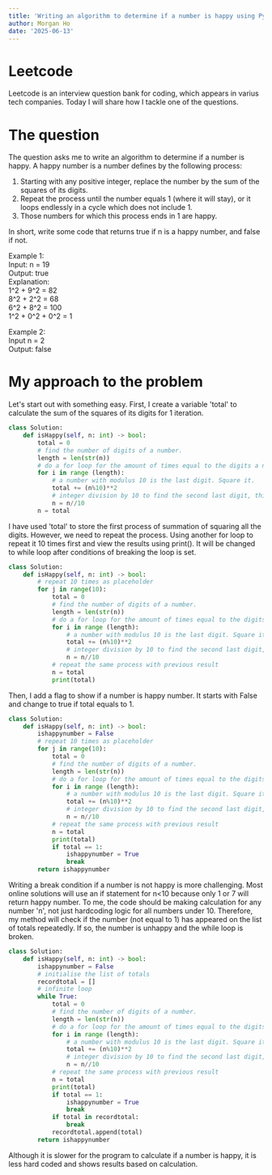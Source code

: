 ```yaml
---
title: 'Writing an algorithm to determine if a number is happy using Python'
author: Morgan Ho
date: '2025-06-13'
---
```


# Leetcode
Leetcode is an interview question bank for coding, which appears in varius tech companies. Today I will share how I tackle one of the questions. 

# The question
The question asks me to write an algorithm to determine if a number is happy. A happy number is a number defines by the following process:

1. Starting with any positive integer, replace the number by the sum of the squares of its digits.
2. Repeat the process until the number equals 1 (where it will stay), or it loops endlessly in a cycle which does not include 1.
3. Those numbers for which this process ends in 1 are happy.

In short, write some code that returns true if n is a happy number, and false if not.

Example 1:\
    Input: n = 19\
    Output: true\
    Explanation:\
    1^2 + 9^2 = 82\
    8^2 + 2^2 = 68\
    6^2 + 8^2 = 100\
    1^2 + 0^2 + 0^2 = 1

Example 2:\
    Input n = 2\
    Output: false

# My approach to the problem
Let's start out with something easy. First, I create a variable 'total' to calculate the sum of the squares of its digits for 1 iteration.

```python
class Solution:
    def isHappy(self, n: int) -> bool:
        total = 0
        # find the number of digits of a number.
        length = len(str(n)) 
        # do a for loop for the amount of times equal to the digits a number has.
        for i in range (length):
            # a number with modulus 10 is the last digit. Square it.
            total += (n%10)**2
            # integer division by 10 to find the second last digit, third last and so on.
            n = n//10
        n = total
```

I have used 'total' to store the first process of summation of squaring all the digits. However, we need to repeat the process. Using another for loop to repeat it 10 times first and view the results using print(). It will be changed to while loop after conditions of breaking the loop is set.

```python
class Solution:
    def isHappy(self, n: int) -> bool:
        # repeat 10 times as placeholder
        for j in range(10):
            total = 0
            # find the number of digits of a number.
            length = len(str(n)) 
            # do a for loop for the amount of times equal to the digits a number has.
            for i in range (length):
                # a number with modulus 10 is the last digit. Square it.
                total += (n%10)**2
                # integer division by 10 to find the second last digit, third last and so on.
                n = n//10
            # repeat the same process with previous result 
            n = total
            print(total)
```

Then, I add a flag to show if a number is happy number. It starts with False and change to true if total equals to 1. 

```python
class Solution:
    def isHappy(self, n: int) -> bool:
        ishappynumber = False
        # repeat 10 times as placeholder
        for j in range(10):
            total = 0
            # find the number of digits of a number.
            length = len(str(n)) 
            # do a for loop for the amount of times equal to the digits a number has.
            for i in range (length):
                # a number with modulus 10 is the last digit. Square it.
                total += (n%10)**2
                # integer division by 10 to find the second last digit, third last and so on.
                n = n//10
            # repeat the same process with previous result
            n = total
            print(total)
            if total == 1:
                ishappynumber = True
                break
        return ishappynumber
```

Writing a break condition if a number is not happy is more challenging. Most online solutions will use an if statement for n<10 because only 1 or 7 will return happy number. To me, the code should be making calculation for any number 'n', not just hardcoding logic for all numbers under 10. Therefore, my method will check if the number (not equal to 1) has appeared on the list of totals repeatedly. If so, the number is unhappy and the while loop is broken.

```python
class Solution:
    def isHappy(self, n: int) -> bool:
        ishappynumber = False
        # initialise the list of totals 
        recordtotal = []
        # infinite loop
        while True:
            total = 0
            # find the number of digits of a number.
            length = len(str(n)) 
            # do a for loop for the amount of times equal to the digits a number has.
            for i in range (length):
                # a number with modulus 10 is the last digit. Square it.
                total += (n%10)**2
                # integer division by 10 to find the second last digit, third last and so on.
                n = n//10
            # repeat the same process with previous result
            n = total
            print(total)
            if total == 1:
                ishappynumber = True
                break
            if total in recordtotal:
                break
            recordtotal.append(total)
        return ishappynumber
```

Although it is slower for the program to calculate if a number is happy, it is less hard coded and shows results based on calculation.